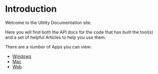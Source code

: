 # Introduction

Welcome to the Utility Documentation site.

Here you will find both the API docs for the code that has built the tool(s) and a set of helpful Articles to help you use them.

There are a number of Apps you can view:

- [Windows](/articles/windows/windows.md)
- [Mac](/articles/mac/mac.md)
- [Web](/articles/web/web.md)
